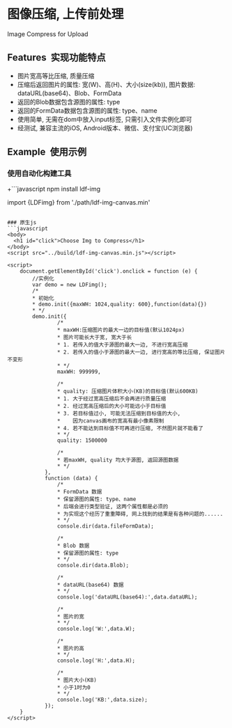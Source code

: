 # 图像压缩, 上传前处理
  Image Compress for Upload

## Features  实现功能特点

- 图片宽高等比压缩, 质量压缩
- 压缩后返回图片的属性: 宽(W)、高(H)、大小(size(kb)), 图片数据: dataURL(base64)、Blob、FormData
- 返回的Blob数据包含源图的属性: type
- 返回的FormData数据包含源图的属性: type、name
- 使用简单, 无需在dom中放入input标签, 只需引入文件实例化即可
- 经测试, 兼容主流的iOS, Android版本、微信、支付宝(UC浏览器)

## Example  使用示例
### 使用自动化构建工具
+```javascript
npm install ldf-img

import {LDFimg} from './path/ldf-img-canvas.min'
```

### 原生js
```javascript
<body>
  <h1 id="click">Choose Img to Compress</h1>
</body>
<script src="../build/ldf-img-canvas.min.js"></script>

<script>
    document.getElementById('click').onclick = function (e) {
        //实例化
        var demo = new LDFimg();
        /*
        * 初始化
        * demo.init({maxWH: 1024,quality: 600},function(data){})
        * */
        demo.init({
                /*
                * maxWH:压缩图片的最大一边的目标值(默认1024px)
                * 图片可能长大于宽, 宽大于长
                * 1. 若传入的值大于源图的最大一边, 不进行宽高压缩
                * 2. 若传入的值小于源图的最大一边, 进行宽高的等比压缩, 保证图片不变形
                * */
                maxWH: 999999,

                /*
                * quality: 压缩图片体积大小(KB)的目标值(默认600KB)
                * 1. 大于经过宽高压缩后不会再进行质量压缩
                * 2. 经过宽高压缩后的大小可能远小于目标值
                * 3. 若目标值过小, 可能无法压缩到目标值的大小,
                *    因为canvas画布的宽高有最小像素限制
                * 4. 若不能达到目标值不可再进行压缩, 不然图片就不能看了
                * */
                quality: 1500000

                /*
                * 若maxWH, quality 均大于源图, 返回源图数据
                * */
            },
            function (data) {
                /*
                * FormData 数据
                * 保留源图的属性: type、name
                * 后端会进行类型验证, 这两个属性都是必须的
                * 为实现这个经历了重重障碍, 网上找到的结果是有各种问题的......
                * */
                console.dir(data.fileFormData);

                /*
                * Blob 数据
                * 保留源图的属性: type
                * */
                console.dir(data.Blob);

                /*
                * dataURL(base64) 数据
                * */
                console.log('dataURL(base64):',data.dataURL);

                /*
                * 图片的宽
                * */
                console.log('W:',data.W);

                /*
                * 图片的高
                * */
                console.log('H:',data.H);

                /*
                * 图片大小(KB)
                * 小于1时为0
                * */
                console.log('KB:',data.size);
            });
    }
</script>
```

